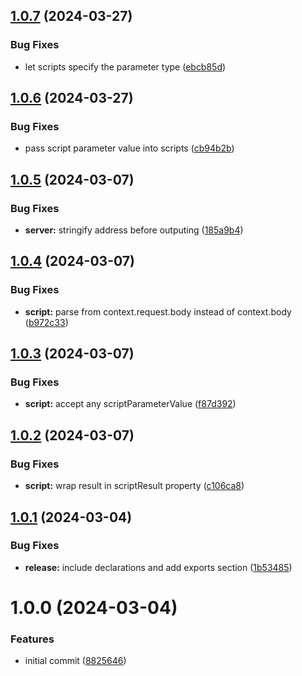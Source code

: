 ## [1.0.7](https://github.com/soliantconsulting/fm-mock-server/compare/v1.0.6...v1.0.7) (2024-03-27)


### Bug Fixes

* let scripts specify the parameter type ([ebcb85d](https://github.com/soliantconsulting/fm-mock-server/commit/ebcb85d09c5b68d526f47dbbf8588d0528939fc7))

## [1.0.6](https://github.com/soliantconsulting/fm-mock-server/compare/v1.0.5...v1.0.6) (2024-03-27)


### Bug Fixes

* pass script parameter value into scripts ([cb94b2b](https://github.com/soliantconsulting/fm-mock-server/commit/cb94b2bc8dd90e5782a0fd3d74b8180fcdba8865))

## [1.0.5](https://github.com/soliantconsulting/fm-mock-server/compare/v1.0.4...v1.0.5) (2024-03-07)


### Bug Fixes

* **server:** stringify address before outputing ([185a9b4](https://github.com/soliantconsulting/fm-mock-server/commit/185a9b43488add7434405f9383bc8e958c521530))

## [1.0.4](https://github.com/soliantconsulting/fm-mock-server/compare/v1.0.3...v1.0.4) (2024-03-07)


### Bug Fixes

* **script:** parse from context.request.body instead of context.body ([b972c33](https://github.com/soliantconsulting/fm-mock-server/commit/b972c33d69c7400b5f2e2996e061cbd78e846c3a))

## [1.0.3](https://github.com/soliantconsulting/fm-mock-server/compare/v1.0.2...v1.0.3) (2024-03-07)


### Bug Fixes

* **script:** accept any scriptParameterValue ([f87d392](https://github.com/soliantconsulting/fm-mock-server/commit/f87d39230f568dc6e668b1b449081cbe023c8f87))

## [1.0.2](https://github.com/soliantconsulting/fm-mock-server/compare/v1.0.1...v1.0.2) (2024-03-07)


### Bug Fixes

* **script:** wrap result in scriptResult property ([c106ca8](https://github.com/soliantconsulting/fm-mock-server/commit/c106ca8139f4e300ba5107bd0d1722dde3d08897))

## [1.0.1](https://github.com/soliantconsulting/fm-mock-server/compare/v1.0.0...v1.0.1) (2024-03-04)


### Bug Fixes

* **release:** include declarations and add exports section ([1b53485](https://github.com/soliantconsulting/fm-mock-server/commit/1b5348540f5398cb47e88a77a8a4099efa61755b))

# 1.0.0 (2024-03-04)


### Features

* initial commit ([8825646](https://github.com/soliantconsulting/fm-mock-server/commit/8825646b5f70b35612ebf74dae9e66c611340fd3))
